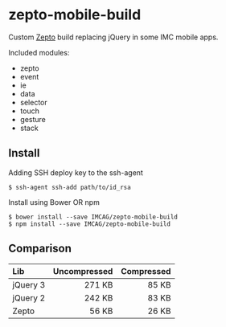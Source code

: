 # zepto-mobile-build
Custom [Zepto](https://github.com/madrobby/zepto) build replacing jQuery in some IMC mobile apps.

Included modules: 
- zepto
- event
- ie
- data
- selector
- touch
- gesture
- stack

## Install
Adding SSH deploy key to the ssh-agent
```console
$ ssh-agent ssh-add path/to/id_rsa
```

Install using Bower OR npm
```console
$ bower install --save IMCAG/zepto-mobile-build
$ npm install --save IMCAG/zepto-mobile-build
```

## Comparison
Lib | Uncompressed | Compressed
:-- | -----------: | ---------:
jQuery 3 | 271 KB | 85 KB
jQuery 2 | 242 KB | 83 KB
Zepto | 56 KB | 26 KB
